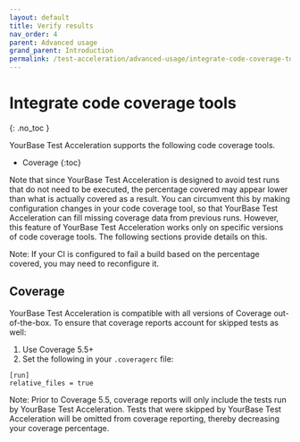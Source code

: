 ```yaml
---
layout: default
title: Verify results
nav_order: 4
parent: Advanced usage
grand_parent: Introduction
permalink: /test-acceleration/advanced-usage/integrate-code-coverage-tools
---
```


# Integrate code coverage tools

{: .no_toc }

YourBase Test Acceleration supports the following code coverage tools.
- Coverage
{:toc}

Note that since YourBase Test Acceleration is designed to avoid test runs that do not need to be executed, the percentage covered may appear lower than what is actually covered as a result. You can circumvent this by making configuration changes in your code coverage tool, so that YourBase Test Acceleration can fill missing coverage data from previous runs. 
However, this feature of YourBase Test Acceleration works only on specific versions of code coverage tools.  The following sections provide details on this.

Note: If your CI is configured to fail a build based on the percentage covered, you may need to reconfigure it.

## Coverage
YourBase Test Acceleration is compatible with all versions of Coverage out-of-the-box. To ensure that coverage reports account for skipped tests as well:
1. Use Coverage 5.5+ 
2. Set the following in your `.coveragerc` file:
```
[run]
relative_files = true
```

Note: Prior to Coverage 5.5, coverage reports will only include the tests run by YourBase Test Acceleration. Tests that were skipped by YourBase Test Acceleration will be omitted from coverage reporting, thereby decreasing your coverage percentage.

